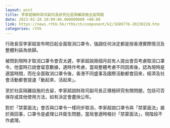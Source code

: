 ```yaml
---
layout: post
title: 李家超稱財政司副司長研究社區隔離設施去留問題
date: 2023-02-28 10:09:06.000000000 +08:00
link: https://news.rthk.hk/rthk/ch/component/k2/1689776-20230228.htm
categories: rthk
---
```


行政長官李家超宣布明日起全面取消口罩令，強調任何決定都是按香港實際情況及整體利益為依歸。

被問到現時才取消口罩令會否太遲，李家超說兩個月前有人提出會否考慮取消口罩令，他當時已說會留意數據，適時作考慮，當局整體考慮不同因素後，認為現時是適當時間，而在全面取消口罩令後，香港不同盛事及國際活動都會回來，經濟及社會活動都會提速「動起來、活起來」。

至於社區隔離設施的去留，李家超說財政司副司長正積極研究有關問題，包括可否保存或其他使用方法，如有決定會盡快公布。

對於「禁蒙面法」會否與口罩令一樣同步取消，李家超說口罩令與「禁蒙面法」屬於兩回事，口罩令是處理公共衛生問題，當局會適時檢討「禁蒙面法」，現階段不作處理。
